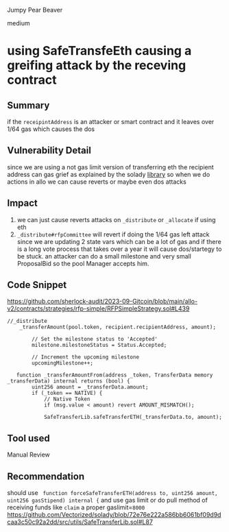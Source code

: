Jumpy Pear Beaver

medium

# using SafeTransfeEth causing a greifing attack by the receving contract
## Summary
if the `receipintAddress` is an attacker or smart contract and it leaves over 1/64 gas which causes the dos 
## Vulnerability Detail
since we are using a  not gas limit version of transferring eth the recipient address can gas grief as explained by the  solady [library](https://github.com/Vectorized/solady/blob/72e76e222a586bb6061bf09d9dcaa3c50c92a2dd/src/utils/SafeTransferLib.sol#L9)
so when we do actions in allo we can cause reverts or maybe even dos  attacks 
## Impact
1. we can just cause reverts attacks on `_distribute` or `_allocate` if using eth 
2. `_distribute#rfpCommittee` will revert if doing the 1/64 gas left attack since we are updating 2 state vars which can be a lot of gas 
and if there is a long vote process that takes over a year it will cause dos/startegy to be stuck.
an attacker can do a small milestone and very small ProposalBid so the pool Manager accepts him.

## Code Snippet
https://github.com/sherlock-audit/2023-09-Gitcoin/blob/main/allo-v2/contracts/strategies/rfp-simple/RFPSimpleStrategy.sol#L439
```solidity
//_distribute
    _transferAmount(pool.token, recipient.recipientAddress, amount);

        // Set the milestone status to 'Accepted'
        milestone.milestoneStatus = Status.Accepted;

        // Increment the upcoming milestone
        upcomingMilestone++;
```
```solidity
   function _transferAmountFrom(address _token, TransferData memory _transferData) internal returns (bool) {
        uint256 amount = _transferData.amount;
        if (_token == NATIVE) {
            // Native Token
            if (msg.value < amount) revert AMOUNT_MISMATCH();

            SafeTransferLib.safeTransferETH(_transferData.to, amount);
```
## Tool used

Manual Review

## Recommendation
should use ` function forceSafeTransferETH(address to, uint256 amount, uint256 gasStipend) internal {` and use gas limit  or do pull method of receiving funds like `claim`
a proper gaslimit=`8000`
https://github.com/Vectorized/solady/blob/72e76e222a586bb6061bf09d9dcaa3c50c92a2dd/src/utils/SafeTransferLib.sol#L87